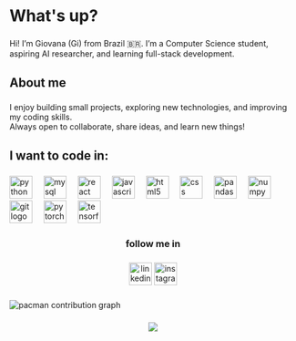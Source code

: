 <h1 align="left">What's up?</h1>

###

<p align="left">Hi! I’m Giovana (Gi) from Brazil 🇧🇷. I’m a Computer Science student, aspiring AI researcher, and learning full-stack development.</p>

###

<h2 align="left">About me</h2>

###

<p align="left">I enjoy building small projects, exploring new technologies, and improving my coding skills.  <br>Always open to collaborate, share ideas, and learn new things!</p>

###

<h2 align="left">I want to code in:</h2>

###

<div align="left">
  <img src="https://cdn.jsdelivr.net/gh/devicons/devicon/icons/python/python-original.svg" height="40" alt="python logo"  />
  <img width="12" />
  <img src="https://cdn.jsdelivr.net/gh/devicons/devicon/icons/mysql/mysql-original.svg" height="40" alt="mysql logo"  />
  <img width="12" />
  <img src="https://cdn.jsdelivr.net/gh/devicons/devicon/icons/react/react-original.svg" height="40" alt="react logo"  />
  <img width="12" />
  <img src="https://cdn.jsdelivr.net/gh/devicons/devicon/icons/javascript/javascript-original.svg" height="40" alt="javascript logo"  />
  <img width="12" />
  <img src="https://cdn.jsdelivr.net/gh/devicons/devicon/icons/html5/html5-original.svg" height="40" alt="html5 logo"  />
  <img width="12" />
  <img src="https://cdn.jsdelivr.net/gh/devicons/devicon/icons/css3/css3-original.svg" height="40" alt="css logo"  />
  <img width="12" />
  <img src="https://cdn.jsdelivr.net/gh/devicons/devicon/icons/pandas/pandas-original.svg" height="40" alt="pandas logo"  />
  <img width="12" />
  <img src="https://cdn.jsdelivr.net/gh/devicons/devicon/icons/numpy/numpy-original.svg" height="40" alt="numpy logo"  />
  <img width="12" />
  <img src="https://cdn.jsdelivr.net/gh/devicons/devicon/icons/git/git-original.svg" height="40" alt="git logo"  />
  <img width="12" />
  <img src="https://cdn.jsdelivr.net/gh/devicons/devicon/icons/pytorch/pytorch-original.svg" height="40" alt="pytorch logo"  />
  <img width="12" />
  <img src="https://cdn.jsdelivr.net/gh/devicons/devicon/icons/tensorflow/tensorflow-original.svg" height="40" alt="tensorflow logo"  />
</div>

###

<h3 align="center">follow me in</h3>

###

<div align="center">
  <img src="https://img.shields.io/static/v1?message=LinkedIn&logo=linkedin&label=&color=0077B5&logoColor=white&labelColor=&style=flat" height="40" alt="linkedin logo"  />
  <img src="https://img.shields.io/static/v1?message=Instagram&logo=instagram&label=&color=E4405F&logoColor=white&labelColor=&style=flat" height="40" alt="instagram logo"  />
</div>

###

<div align="left">
</div>

###

<div align="center" style="width: 100%"></div>

###

<div align="left">
</div>

###

<picture>
  <source media="(prefers-color-scheme: dark)" srcset="https://raw.githubusercontent.com/Milineli21/Milineli21/output/pacman-contribution-graph-dark.svg">
  <source media="(prefers-color-scheme: light)" srcset="https://raw.githubusercontent.com/Milineli21/Milineli21/output/pacman-contribution-graph.svg">
  <img alt="pacman contribution graph" src="https://raw.githubusercontent.com/Milineli21/Milineli21/output/pacman-contribution-graph.svg">
</picture>

###

<div align="center">
  <img src="https://visitor-badge.laobi.icu/badge?page_id=Milineli21.Milineli21&left_color=hotpink&right_color=purple"  />
</div>

###
